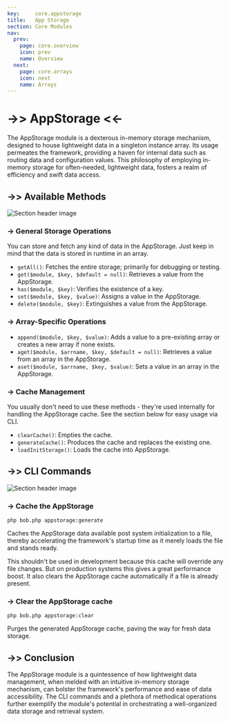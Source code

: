 ```yaml
---
key:     core.appstorage
title:   App Storage
section: Core Modules
nav:
  prev:
    page: core.overview
    icon: prev
    name: Overview
  next:
    page: core.arrays
    icon: next
    name: Arrays
---
```


# ->> AppStorage <<-

<div class="card card-body" markdown="1">
The AppStorage module is a dexterous in-memory storage mechanism, designed to house 
lightweight data in a singleton instance array. Its usage permeates the framework, 
providing a haven for internal data such as routing data and configuration values.
This philosophy of employing in-memory storage for often-needed, lightweight data,
fosters a realm of efficiency and swift data access.
</div>

## ->> Available Methods

<div class="card card-body" markdown="1">
<div class="mb-4"><img src="*ASSETS*/charm/core/brain2.jpg" alt="Section header image" /></div>

### -> General Storage Operations

You can store and fetch any kind of data in the AppStorage. Just keep in mind that the data is stored
in runtime in an array.

- `getAll()`: Fetches the entire storage; primarily for debugging or testing.
- `get($module, $key, $default = null)`: Retrieves a value from the AppStorage.
- `has($module, $key)`: Verifies the existence of a key.
- `set($module, $key, $value)`: Assigns a value in the AppStorage.
- `delete($module, $key)`: Extinguishes a value from the AppStorage.

### -> Array-Specific Operations

- `append($module, $key, $value)`: Adds a value to a pre-existing array or creates a new array if none exists.
- `aget($module, $arrname, $key, $default = null)`: Retrieves a value from an array in the AppStorage.
- `aset($module, $arrname, $key, $value)`: Sets a value in an array in the AppStorage.

### -> Cache Management

You usually don't need to use these methods - they're used internally for handling the AppStorage cache.
See the section below for easy usage via CLI.

- `clearCache()`: Empties the cache.
- `generateCache()`: Produces the cache and replaces the existing one.
- `loadInitStorage()`: Loads the cache into AppStorage.

</div>

## ->> CLI Commands

<div class="card card-body" markdown="1">
<div class="mb-4"><img src="*ASSETS*/charm/core/brain3.jpg" alt="Section header image" /></div>

### -> Cache the AppStorage

`php bob.php appstorage:generate`

Caches the AppStorage data available post system initialization to a file, 
thereby accelerating the framework's startup time as it merely loads the file and stands ready.

This shouldn't be used in development because this cache will override any file changes. But on
production systems this gives a great performance boost. It also clears the AppStorage cache
automatically if a file is already present.

### -> Clear the AppStorage cache

`php bob.php appstorage:clear`

Purges the generated AppStorage cache, paving the way for fresh data storage.

</div>

## ->> Conclusion

<div class="card card-body" markdown="1">

The AppStorage module is a quintessence of how lightweight data management, when melded with an intuitive in-memory storage mechanism, can bolster the framework's performance and ease of data accessibility. The CLI commands and a plethora of methodical operations further exemplify the module's potential in orchestrating a well-organized data storage and retrieval system.

</div>
